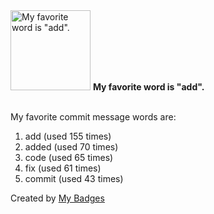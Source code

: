 <img src="https://my-badges.github.io/my-badges/favorite-word.png" alt="My favorite word is &quot;add&quot;." title="My favorite word is &quot;add&quot;." width="128">
<strong>My favorite word is &quot;add&quot;.</strong>
<br><br>

My favorite commit message words are:

1. add (used 155 times)
2. added (used 70 times)
3. code (used 65 times)
4. fix (used 61 times)
5. commit (used 43 times)


Created by <a href="https://github.com/my-badges/my-badges">My Badges</a>
